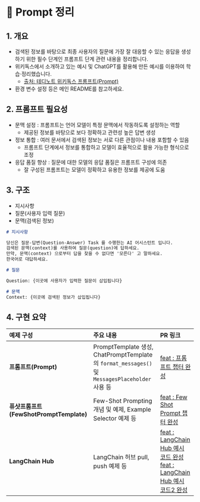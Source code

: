 # 📄 Prompt 정리

## 1. 개요
- 검색된 정보를 바탕으로 최종 사용자의 질문에 가장 잘 대응할 수 있는 응답을 생성하기 위한 필수 단계인 프롬프트 단계 관련 내용을 정리합니다.  
- 위키독스에서 소개하고 있는 예시 및 ChatGPT를 활용해 만든 예시를 이용하여 학습·정리했습니다.
  - [출처: 테디노트 위키독스 프롬프트(Prompt)](https://wikidocs.net/233347)  
- 환경 변수 설정 등은 메인 README를 참고하세요.

## 2. 프롬프트 필요성
 
- 문맥 설정 : 프롬프트는 언어 모델이 특정 문맥에서 작동하도록 설정하는 역할
  - 제공된 정보를 바탕으로 보다 정확하고 관련성 높은 답변 생성
- 정보 통합 : 여러 문서에서 검색된 정보는 서로 다른 관점이나 내용 포함할 수 있음
  - 프롬프트 단계에서 정보를 통합하고 모델이 효율적으로 활용 가능한 형식으로 조정
- 응답 품질 향상 : 질문에 대한 모델의 응답 품질은 프롬프트 구성에 의존
  - 잘 구성된 프롬프트는 모델이 정확하고 유용한 정보를 제공에 도움

## 3. 구조
- 지시사항
- 질문(사용자 입력 질문)
- 문맥(검색된 정보)

```markdown
# 지시사항

당신은 질문-답변(Question-Answer) Task 를 수행한는 AI 어시스턴트 입니다. 
검색된 문맥(context)를 사용하여 질문(question)에 답하세요. 
만약, 문맥(context) 으로부터 답을 찾을 수 없다면 '모른다' 고 말하세요. 
한국어로 대답하세요. 

# 질문

Question: {이곳에 사용자가 입력한 질문이 삽입됩니다} 

# 문맥
Context: {이곳에 검색된 정보가 삽입됩니다}
```


## 4. 구현 요약

| 예제 구성                              | 주요 내용                                                                               | PR 링크                                                       |
|:-----------------------------------|:------------------------------------------------------------------------------------|:------------------------------------------------------------|
| **프롬프트(Prompt)**                   | PromptTemplate 생성, ChatPromptTemplate의 `format_messages()` 및 `MessagesPlaceholder` 사용 등 | [feat : 프롬프트 챕터 완성](https://github.com/CheorHyeon/LangGraphTutorial/pull/13) |
| **퓨샷프롬프트(FewShotPromptTemplate)**|Few-Shot Prompting 개념 및 예제, Example Selector 예제 등 | [feat : Few Shot Prompt 챕터 완성](https://github.com/CheorHyeon/LangGraphTutorial/pull/15)|
|**LangChain Hub**|LangChain 허브 pull, push 예제 등 | [feat : LangChain Hub 예시 코드 완성](https://github.com/CheorHyeon/LangGraphTutorial/pull/16) <br> [feat : LangChain Hub 예시 코드2 완성](https://github.com/CheorHyeon/LangGraphTutorial/pull/17)|
